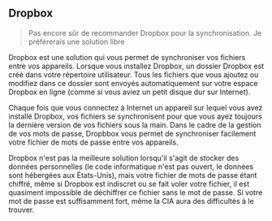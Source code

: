 ## Dropbox

> Pas encore sûr de recommander Dropbox pour la synchronisation. Je préférerais une solution libre

Dropbox est une solution qui vous permet de synchroniser vos fichiers entre vos appareils. Lorsque vous installez Dropbox, un dossier Dropbox est créé dans votre répertoire utilisateur. Tous les fichiers que vous ajoutez ou modifiez dans ce dossier sont envoyés automatiquement sur votre espace Dropbox en ligne (comme si vous aviez un petit disque dur sur Internet).

Chaque fois que vous connectez à Internet un appareil sur lequel vous avez installé Dropbox, vos fichiers se synchronisent pour que vous ayez toujours la dernière version de vos fichiers sous la main. Dans le cadre de la gestion de vos mots de passe, Dropbbox vous permet de synchroniser facilement votre fichier de mots de passe entre vos appareils.

Dropbox n'est pas la meilleure solution lorsqu'il s'agit de stocker des données personnelles (le code informatique n'est pas ouvert, le données sont hébergées aux États-Unis), mais votre fichier de mots de passe étant chiffré, même si Dropbox est indiscret ou se fait voler votre fichier, il est quasiment impossible de déchiffrer ce fichier sans le mot de passe. Si votre mot de passe est suffisamment fort, même la CIA aura des difficultés à le trouver.
